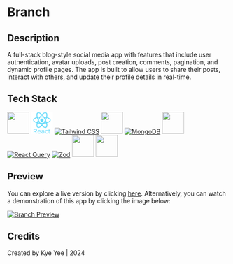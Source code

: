 # Branch

## Description

A full-stack blog-style social media app with features that include user authentication, avatar uploads, post creation, comments, pagination, and dynamic profile pages. The app is built to allow users to share their posts, interact with others, and update their profile details in real-time.

## Tech Stack

<a href="https://www.typescriptlang.org/" target="_blank"><img src="https://cdn.jsdelivr.net/gh/devicons/devicon@latest/icons/typescript/typescript-original.svg" width="50" height="50" /></a>
<a href="https://reactjs.org/" target="_blank"><img src="https://raw.githubusercontent.com/devicons/devicon/master/icons/react/react-original-wordmark.svg" width="50" height="50" /></a>
<a href="https://tailwindcss.com/" target="_blank"><img src="https://cdn.jsdelivr.net/gh/devicons/devicon@latest/icons/tailwindcss/tailwindcss-original.svg" alt="Tailwind CSS" width="50" height="50"/></a>
<a href="https://expressjs.com/" target="_blank"><img src="https://cdn.jsdelivr.net/gh/devicons/devicon@latest/icons/express/express-original.svg" width="50" height="50" /></a>
<a href="https://www.mongodb.com/" target="_blank"><img src="https://cdn.jsdelivr.net/gh/devicons/devicon/icons/mongodb/mongodb-original-wordmark.svg" alt="MongoDB" width="50" height="50"/></a>
<a href="https://www.prisma.io/" target="_blank"><img src="https://cdn.jsdelivr.net/gh/devicons/devicon@latest/icons/prisma/prisma-original.svg" width="50" height="50" /></a>
<a href="https://tanstack.com/query/v5" target="_blank"><img src="https://seeklogo.com/images/R/react-query-logo-1340EA4CE9-seeklogo.com.png" alt="React Query" width="50" height="50"/></a>
<a href="https://zod.dev/" target="_blank"><img src="https://files.svgcdn.io/logos/zod.png" alt="Zod" width="50" height="50" /></a>
<a href="https://ui.shadcn.com/" target="_blank"><img src="https://mediaresource.sfo2.digitaloceanspaces.com/wp-content/uploads/2024/04/20161105/shadcn-ui-logo-EF735EC0E5-seeklogo.com.png" width="50" height="50" /></a>
<a href="https://nodejs.org/" target="_blank"><img src="https://cdn.jsdelivr.net/gh/devicons/devicon@latest/icons/nodejs/nodejs-original-wordmark.svg" width="50" height="50" /></a>

## Preview

You can explore a live version by clicking [here](https://branch-blog.vercel.app/). Alternatively, you can watch a demonstration of this app by clicking the image below:

[![Branch Preview](https://res.cloudinary.com/dpqhn9i37/image/upload/v1728836839/branch-homepage_a0plj7.png)](https://youtu.be/aSPceClwzdw)

## Credits

Created by Kye Yee | 2024
